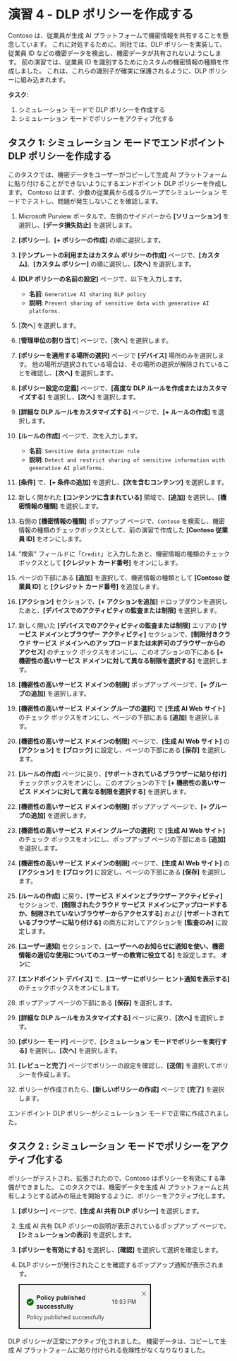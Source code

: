 # 演習 4 - DLP ポリシーを作成する

Contoso は、従業員が生成 AI プラットフォームで機密情報を共有することを懸念しています。 これに対処するために、同社では、DLP ポリシーを実装して、従業員 ID などの機密データを検出し、機密データが共有されないようにします。 前の演習では、従業員 ID を識別するためにカスタムの機密情報の種類を作成しました。 これは、これらの識別子が確実に保護されるように、DLP ポリシーに組み込まれます。

**タスク**:

1. シミュレーション モードで DLP ポリシーを作成する
1. シミュレーション モードでポリシーをアクティブ化する

## タスク 1: シミュレーション モードでエンドポイント DLP ポリシーを作成する

このタスクでは、機密データをユーザーがコピーして生成 AI プラットフォームに貼り付けることができないようにするエンドポイント DLP ポリシーを作成します。 Contoso はまず、少数の従業員から成るグループでシミュレーション モードでテストし、問題が発生しないことを確認します。

1. Microsoft Purview ポータルで、左側のサイドバーから **[ソリューション]** を選択し、**[データ損失防止]** を選択します。

1. **[ポリシー]**、**[+ ポリシーの作成]** の順に選択します。

1. **[テンプレートの利用またはカスタム ポリシーの作成]** ページで、**[カスタム]**、**[カスタム ポリシー]** の順に選択し、**[次へ]** を選択します。

1. **[DLP ポリシーの名前の設定]** ページで、以下を入力します。

    - **名前**: `Generative AI sharing DLP policy`
    - **説明**: `Prevent sharing of sensitive data with generative AI platforms.`

1. [**次へ**] を選択します。

1. [**管理単位の割り当て**] ページで、[**次へ**] を選択します。

1. **[ポリシーを適用する場所の選択]** ページで **[デバイス]** 場所のみを選択します。 他の場所が選択されている場合は、その場所の選択が解除されていることを確認し、**[次へ]** を選択します。

1. **[ポリシー設定の定義]** ページで、**[高度な DLP ルールを作成またはカスタマイズする]** を選択し、**[次へ]** を選択します。

1. **[詳細な DLP ルールをカスタマイズする]** ページで、**[+ ルールの作成]** を選択します。

1. **[ルールの作成]** ページで、次を入力します。

    - **名前**: `Sensitive data protection rule`
    - **説明**: `Detect and restrict sharing of sensitive information with generative AI platforms.`

1. **[条件]** で、**[+ 条件の追加]** を選択し、**[次を含むコンテンツ]** を選択します。

1. 新しく開かれた **[コンテンツに含まれている]** 領域で、**[追加]** を選択し、**[機密情報の種類]** を選択します。

1. 右側の **[機密情報の種類]** ポップアップ ページで、`Contoso` を検索し、機密情報の種類のチェックボックスとして、前の演習で作成した **[Contoso 従業員 ID]** をオンにします。

1. "検索" フィールドに「`Credit`」と入力したあと、機密情報の種類のチェックボックスとして **[クレジット カード番号]** をオンにします。

1. ページの下部にある **[追加]** を選択して、機密情報の種類として **[Contoso 従業員 ID]** と **[クレジット カード番号]** を追加します。

1. **[アクション]** セクションで、**[+ アクションを追加]** ドロップダウンを選択したあと、**[デバイスでのアクティビティの監査または制限]** を選択します。

1. 新しく開いた **[デバイスでのアクティビティの監査または制限]** エリアの **[サービス ドメインとブラウザー アクティビティ]** セクションで、**[制限付きクラウド サービス ドメインへのアップロードまたは未許可のブラウザーからのアクセス]** のチェック ボックスをオンにし、このオプションの下にある **[+ 機密性の高いサービス ドメインに対して異なる制限を選択する]** を選択します。

1. **[機密性の高いサービス ドメインの制限]** ポップアップ ページで、**[+ グループの追加]** を選択します。

1. **[機密性の高いサービス ドメイン グループの選択]** で **[生成 AI Web サイト]** のチェック ボックスをオンにし、ページの下部にある **[追加]** を選択します。

1. **[機密性の高いサービス ドメインの制限]** ページで、**[生成 AI Web サイト]** の **[アクション]** を **[ブロック]** に設定し、ページの下部にある **[保存]** を選択します。

1. **[ルールの作成]** ページに戻り、**[サポートされているブラウザーに貼り付け]** チェックボックスをオンにし、このオプションの下で **[+ 機密性の高いサービス ドメインに対して異なる制限を選択する]** を選択します。

1. **[機密性の高いサービス ドメインの制限]** ポップアップ ページで、**[+ グループの追加]** を選択します。

1. **[機密性の高いサービス ドメイン グループの選択]** で **[生成 AI Web サイト]** のチェック ボックスをオンにし、ポップアップ ページの下部にある **[追加]** を選択します。

1. **[機密性の高いサービス ドメインの制限]** ページで、**[生成 AI Web サイト]** の **[アクション]** を **[ブロック]** に設定し、ページの下部にある **[保存]** を選択します。

1. **[ルールの作成]** に戻り、**[サービス ドメインとブラウザー アクティビティ]** セクションで、**[制限されたクラウド サービス ドメインにアップロードするか、制限されていないブラウザーからアクセスする]** および **[サポートされているブラウザーに貼り付ける]** の両方に対してアクションを **[監査のみ]** に設定します。

1. **[ユーザー通知]** セクションで、**[ユーザーへのお知らせに通知を使い、機密情報の適切な使用についてのユーザーの教育に役立てる]** を設定します。 **オン**に

1. **[エンドポイント デバイス]** で、**[ユーザーにポリシー ヒント通知を表示する]** のチェックボックスをオンにします。

1. ポップアップ ページの下部にある **[保存]** を選択します。

1. **[詳細な DLP ルールをカスタマイズする]** ページに戻り、**[次へ]** を選択します。

1. **[ポリシー モード]** ページで、**[シミュレーション モードでポリシーを実行する]** を選択し、**[次へ]** を選択します。

1. **[レビューと完了]** ページでポリシーの設定を確認し、**[送信]** を選択してポリシーを作成します。

1. ポリシーが作成されたら、**[新しいポリシーの作成]** ページで **[完了]** を選択します。

エンドポイント DLP ポリシーがシミュレーション モードで正常に作成されました。

## タスク 2 : シミュレーション モードでポリシーをアクティブ化する

ポリシーがテストされ、拡張されたので、Contoso はポリシーを有効にする準備ができました。 このタスクでは、機密データを生成 AI プラットフォームと共有しようとする試みの阻止を開始するように、ポリシーをアクティブ化します。

1. **[ポリシー]** ページで、**[生成 AI 共有 DLP ポリシー]** を選択します。

1. 生成 AI 共有 DLP ポリシーの説明が表示されているポップアップ ページで、**[シミュレーションの表示]** を選択します。

1. **[ポリシーを有効にする]** を選択し、**[確認]** を選択して選択を確定します。

1. DLP ポリシーが発行されたことを確認するポップアップ通知が表示されます。

   ![ポリシーが正常に発行されたことの通知を示すスクリーンショット。](../Media/policy-updated-simulation-mode.png)

DLP ポリシーが正常にアクティブ化されました。 機密データは、コピーして生成 AI プラットフォームに貼り付けられる危険性がなくなりなりました。
